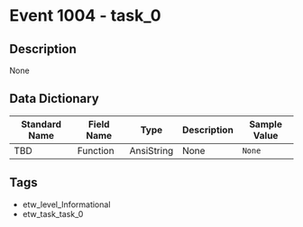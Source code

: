 # Event 1004 - task_0

## Description
None

## Data Dictionary
|Standard Name|Field Name|Type|Description|Sample Value|
|---|---|---|---|---|
|TBD|Function|AnsiString|None|`None`|

## Tags
* etw_level_Informational
* etw_task_task_0